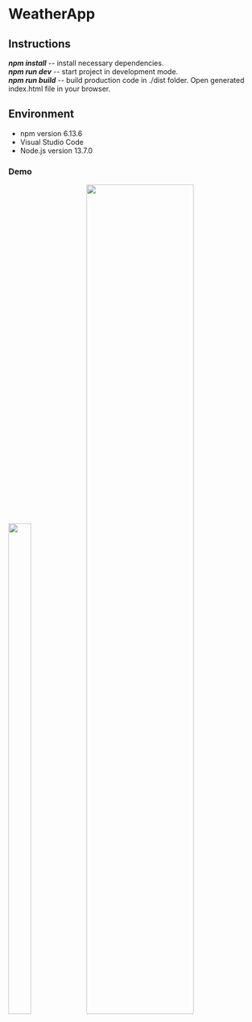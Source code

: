 # WeatherApp

## Instructions
***npm install*** -- install necessary dependencies.<br>
***npm run dev*** -- start project in development mode.<br>
***npm run build*** -- build production code in ./dist folder. Open generated index.html file in your browser.

## Environment
- npm version 6.13.6
- Visual Studio Code
- Node.js version 13.7.0

### Demo

<img src="https://user-images.githubusercontent.com/42537149/74612456-45c2ae80-510e-11ea-9273-8427b3e39c4c.png" width="30%" height="50%"> <img src="https://user-images.githubusercontent.com/42537149/74612535-d26d6c80-510e-11ea-926b-d9510f6f2c21.png" width="65%">


